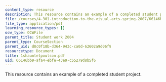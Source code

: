 ```yaml
---
content_type: resource
description: This resource contains an example of a completed student project.
file: /courses/4-301-introduction-to-the-visual-arts-spring-2007/66146bb9afa4ebfe43e9c55279d8b5f6_1shauntelpoulson.pdf
file_type: application/pdf
learning_resource_types: []
ocw_type: OCWFile
parent_title: Student work 2004
parent_type: CourseSection
parent_uid: d8c0f18b-d364-943c-ca0d-62602a9d06f9
resourcetype: Document
title: 1shauntelpoulson.pdf
uid: 66146bb9-afa4-ebfe-43e9-c55279d8b5f6
---
```

This resource contains an example of a completed student project.

